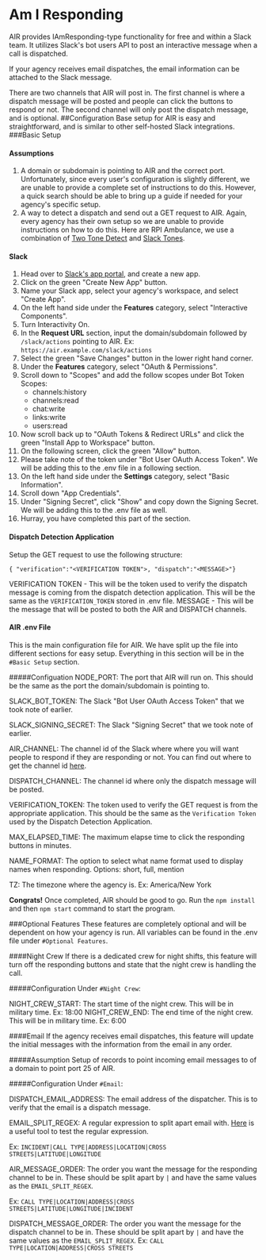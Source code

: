 # Am I Responding
AIR provides IAmResponding-type functionality for free and within a Slack team. It utilizes Slack's bot users API to post an interactive message when a call is dispatched. 

If your agency receives email dispatches, the email information can be attached to the Slack message.

There are two channels that AIR will post in. The first channel is where a dispatch message will be posted and people can click the buttons to respond or not. The second channel will only post the dispatch message, and is optional.
##Configuration
Base setup for AIR is easy and straightforward, and is similar to other self-hosted Slack integrations.
###Basic Setup
#### Assumptions
1. A domain or subdomain is pointing to AIR and the correct port. Unfortunately, since every user's configuration is slightly different, we are unable to provide a complete set of instructions to do this. However, a quick search should be able to bring up a guide if needed for your agency's specific setup.
2. A way to detect a dispatch and send out a GET request to AIR. Again, every agency has their own setup so we are unable to provide instructions on how to do this. Here are RPI Ambulance, we use a combination of [Two Tone Detect](https://www.twotonedetect.net/) and [Slack Tones](https://github.com/rpiambulance/slack-tones).


#### Slack
1. Head over to [Slack's app portal](https://api.slack.com/apps), and create a new app.
1. Click on the green "Create New App" button.
1. Name your Slack app, select your agency's workspace, and select "Create App".
1. On the left hand side under the **Features** category, select "Interactive Components".
1. Turn Interactivity On.
1. In the **Request URL** section, input the domain/subdomain followed by `/slack/actions` pointing to AIR. Ex: `https://air.example.com/slack/actions`
1. Select the green "Save Changes" button in the lower right hand corner.
1. Under the **Features** category, select "OAuth & Permissions".
1. Scroll down to "Scopes" and add the follow scopes under Bot Token Scopes:
    * channels:history
    * channels:read
    * chat:write
    * links:write
    * users:read
1. Now scroll back up to "OAuth Tokens & Redirect URLs" and click the green "Install App to Workspace" button.
1. On the following screen, click the green "Allow" button.
1. Please take note of the token under "Bot User OAuth Access Token". We will be adding this to the .env file in a following section.
1. On the left hand side under the **Settings** category, select "Basic Information".
1. Scroll down "App Credentials".
1. Under "Signing Secret", click "Show" and copy down the Signing Secret. We will be adding this to the .env file as well.
1. Hurray, you have completed this part of the section.


#### Dispatch Detection Application
Setup the GET request to use the following structure: 

`{ "verification":"<VERIFICATION TOKEN">, "dispatch":"<MESSAGE>"}`

VERIFICATION TOKEN - This will be the token used to verify the dispatch message is coming from the dispatch detection application. This will be the same as the `VERIFICATION_TOKEN` stored in .env file.
MESSAGE - This will be the message that will be posted to both the AIR and DISPATCH channels.

#### AIR .env File
This is the main configuration file for AIR. We have split up the file into different sections for easy setup. Everything in this section will be in the `#Basic Setup` section.

#####Configuation
NODE_PORT: The port that AIR will run on. This should be the same as the port the domain/subdomain is pointing to.

SLACK_BOT_TOKEN: The Slack "Bot User OAuth Access Token" that we took note of earlier.

SLACK_SIGNING_SECRET: The Slack "Signing Secret" that we took note of earlier.

AIR_CHANNEL: The channel id of the Slack where where you will want people to respond if they are responding or not. You can find out where to get the channel id [here](https://www.wikihow.com/Find-a-Channel-ID-on-Slack-on-PC-or-Mac).

DISPATCH_CHANNEL: The channel id where only the dispatch message will be posted.

VERIFICATION_TOKEN: The token used to verify the GET request is from the appropriate application. This should be the same as the `Verification Token` used by the Dispatch Detection Application.

MAX_ELAPSED_TIME: The maximum elapse time to click the responding buttons in minutes.

NAME_FORMAT: The option to select what name format used to display names when responding. Options: short, full, mention

TZ: The timezone where the agency is. Ex: America/New York

**Congrats!** Once completed, AIR should be good to go. Run the `npm install` and then `npm start` command to start the program. 

###Optional Features
These features are completely optional and will be dependent on how your agency is run. All variables can be found in the .env file under `#Optional Features`.

####Night Crew
If there is a dedicated crew for night shifts, this feature will turn off the responding buttons and state that the night crew is handling the call.

#####Configuration
Under `#Night Crew`:

NIGHT_CREW_START: The start time of the night crew. This will be in military time. Ex: 18:00
NIGHT_CREW_END: The end time of the night crew. This will be in military time. Ex: 6:00

####Email
If the agency receives email dispatches, this feature will update the initial messages with the information from the email in any order.

#####Assumption
Setup of records to point incoming email messages to of a domain to point port 25 of AIR.

#####Configuration
Under `#Email`:

DISPATCH_EMAIL_ADDRESS: The email address of the dispatcher. This is to verify that the email is a dispatch message.

EMAIL_SPLIT_REGEX: A regular expression to split apart email with. [Here](https://regex101.com/) is a useful tool to test the regular expression.

Ex: `INCIDENT|CALL TYPE|ADDRESS|LOCATION|CROSS STREETS|LATITUDE|LONGITUDE`

AIR_MESSAGE_ORDER: The order you want the message for the responding channel to be in. These should be split apart by `|` and have the same values as the `EMAIL_SPLIT_REGEX`. 

Ex: `CALL TYPE|LOCATION|ADDRESS|CROSS STREETS|LATITUDE|LONGITUDE|INCIDENT`

DISPATCH_MESSAGE_ORDER: The order you want the message for the dispatch channel to be in. These should be split apart by `|` and have the same values as the `EMAIL_SPLIT_REGEX`. Ex: 
`CALL TYPE|LOCATION|ADDRESS|CROSS STREETS`


